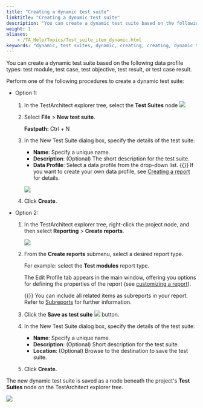 ```yaml
--- 
title: "Creating a dynamic test suite"
linktitle: "Creating a dynamic test suite"
description: "You can create a dynamic test suite based on the following data profile types: test module, test case, test objective, test result, or test case result."
weight: 1
aliases: 
    - /TA_Help/Topics/Test_suite_item_dynamic.html
keywords: "dynamic, test suites, dynamic, creating, creating, dynamic test suites"
---
```


You can create a dynamic test suite based on the following data profile types: test module, test case, test objective, test result, or test case result.

Perform one of the following procedures to create a dynamic test suite:

-   Option 1:

    1.  In the TestArchitect explorer tree, select the **Test Suites** node ![](/images/TA_Help/Images/test_suite_item_add_icon.png)

    2.  Select **File** \> **New test suite**.

        **Fastpath:** Ctrl + N

    3.  In the New Test Suite dialog box, specify the details of the test suite:

        -   **Name**: Specify a unique name.
        -   **Description**: \(Optional\) The short description for the test suite.
        -   **Data Profile**: Select a data profile from the drop-down list.
        {{<tip>}} If you want to create your own data profile, see [Creating a report](/user-guide/reporting-and-dashboard/reporting/creating-reports) for details.

        ![](/images/TA_Help/Images/create_dynamic_test_suite.png)

    4.  Click **Create**.

-   Option 2:

    1.  In the TestArchitect explorer tree, right-click the project node, and then select **Reporting** \> **Create reports**.

        ![](/images/TA_Help/Images/Project_reporting.png)

    2.  From the **Create reports** submenu, select a desired report type.

        For example: select the **Test modules** report type.

        The Edit Profile tab appears in the main window, offering you options for defining the properties of the report \(see [customizing a report](/user-guide/reporting-and-dashboard/reporting/customizing-reports)\).

        {{<tip>}} You can include all related items as subreports in your report. Refer to [Subreports](/user-guide/reporting-and-dashboard/reporting/customizing-reports#section_uvw_3jp_cl) for further information.

    3.  Click the **Save as test suite** ![](/images/TA_Help/Images/test_suite_item_add_icon.png) button.

    4.  In the New Test Suite dialog box, specify the details of the test suite:

        -   **Name**: Specify a unique name.
        -   **Description**: \(Optional\) Short description for the test suite.
        -   **Location**: \(Optional\) Browse to the destination to save the test suite.
    5.  Click **Create**.


The new dynamic test suite is saved as a node beneath the project's **Test Suites** node on the TestArchitect explorer tree.

![](/images/TA_Help/Images/create_dynamic_test_suite_node.png)


